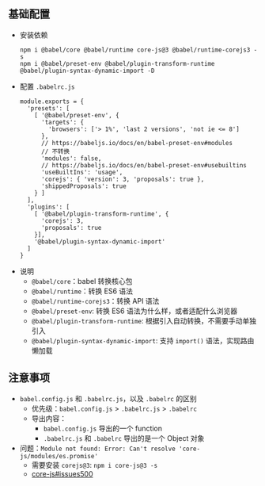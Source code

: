 
## 基础配置
- 安装依赖
  ```
  npm i @babel/core @babel/runtime core-js@3 @babel/runtime-corejs3 -s
  npm i @babel/preset-env @babel/plugin-transform-runtime @babel/plugin-syntax-dynamic-import -D
  ```
- 配置 `.babelrc.js`
  ```
  module.exports = {
    'presets': [
      [ '@babel/preset-env', {
        'targets': {
          'browsers': ['> 1%', 'last 2 versions', 'not ie <= 8']
        },
        // https://babeljs.io/docs/en/babel-preset-env#modules
        // 不转换
        'modules': false,
        // https://babeljs.io/docs/en/babel-preset-env#usebuiltins
        'useBuiltIns': 'usage',
        'corejs': { 'version': 3, 'proposals': true },
        'shippedProposals': true
      } ]
    ],
    'plugins': [
      [ '@babel/plugin-transform-runtime', {
        'corejs': 3,
        'proposals': true
      }],
      '@babel/plugin-syntax-dynamic-import'
    ]
  }
  ```
- 说明
  - `@babel/core`：babel 转换核心包
  - `@babel/runtime`：转换 ES6 语法
  - `@babel/runtime-corejs3`：转换 API 语法
  - `@babel/preset-env`: 转换 ES6 语法为什么样，或者适配什么浏览器
  - `@babel/plugin-transform-runtime`: 根据引入自动转换，不需要手动单独引入
  - `@babel/plugin-syntax-dynamic-import`: 支持 `import()` 语法，实现路由懒加载

## 注意事项
- `babel.config.js` 和 `.babelrc.js`，以及 `.babelrc` 的区别
  - 优先级：`babel.config.js` > `.babelrc.js` > `.babelrc`
  - 导出内容：
    - `babel.config.js` 导出的一个 function
    - `.babelrc.js` 和 `.babelrc` 导出的是一个 Object 对象
- 问题：`Module not found: Error: Can't resolve 'core-js/modules/es.promise'`
  - 需要安装 `corejs@3`: `npm i core-js@3 -s`
  - [core-js#issues500](https://github.com/zloirock/core-js/issues/500#issuecomment-502419152)
